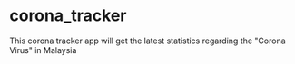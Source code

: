 # corona_tracker
This corona tracker app will get the latest statistics regarding the "Corona Virus" in Malaysia
